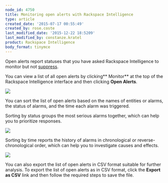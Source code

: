 ```yaml
---
node_id: 4750
title: Monitoring open alerts with Rackspace Intelligence
type: article
created_date: '2015-07-17 00:55:49'
created_by: rose.coste
last_modified_date: '2015-12-22 18:5209'
last_modified_by: constanze.kratel
product: Rackspace Intelligence
body_format: tinymce
---
```


Open alerts report statuses that you have asked Rackspace Intelligence
to monitor but not
[suppress](/knowledge_center/article/scheduling-suppression-of-rackspace-intelligence-notifications).

You can view a list of all open alerts by clicking** Monitor** at the
top of the Rackspace Intelligence interface and then clicking **Open
Alerts**.

![](/knowledge_center/sites/default/files/field/image/intelligence-monitor-openalerts.png)

You can sort the list of open alerts based on the names of entities or
alarms, the status of alarms, and the time each alarm was triggered.

Sorting by status groups the most serious alarms together, which can
help you to prioritize responses.

![](/knowledge_center/sites/default/files/field/image/intelligence-monitor-openalerts-sortbystatus.png)

Sorting by time reports the history of alarms in chronological or
reverse-chronological order, which can help you to investigate causes
and effects.

![](/knowledge_center/sites/default/files/field/image/intelligence-monitor-openalerts-sortbytime.png)

You can also export the list of open alerts in CSV format suitable for
further analysis. To export the list of open alerts as in CSV format,
click the **Export as CSV** link and then follow the required steps to
save the file.

